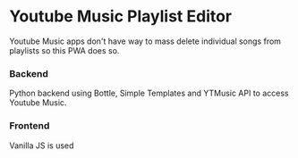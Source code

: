 # Youtube Music Playlist Editor
Youtube Music apps don't have way to mass delete individual songs from playlists so this PWA does so.

### Backend
Python backend using Bottle, Simple Templates and YTMusic API to access Youtube Music.

### Frontend
Vanilla JS is used
